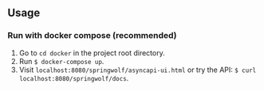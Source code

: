 ## Usage

### Run with docker compose (recommended)
1. Go to `cd docker` in the project root directory.
2. Run `$ docker-compose up`.
3. Visit `localhost:8080/springwolf/asyncapi-ui.html` or try the API: `$ curl localhost:8080/springwolf/docs`.